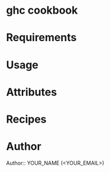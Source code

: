 # ghc cookbook

# Requirements

# Usage

# Attributes

# Recipes

# Author

Author:: YOUR_NAME (<YOUR_EMAIL>)

